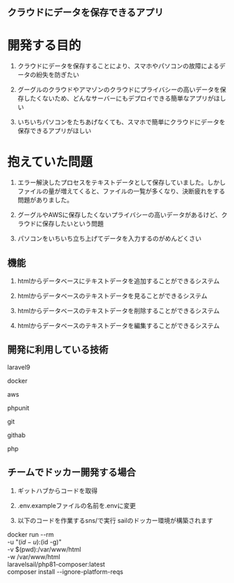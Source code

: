 

## クラウドにデータを保存できるアプリ

# 開発する目的
1. クラウドにデータを保存することにより、スマホやパソコンの故障によるデータの紛失を防ぎたい

2. グーグルのクラウドやアマゾンのクラウドにプライバシーの高いデータを保存したくないため、どんなサーバーにもデプロイできる簡単なアプリがほしい

3. いちいちパソコンをたちあげなくても、スマホで簡単にクラウドにデータを保存できるアプリがほしい


# 抱えていた問題
1. エラー解決したプロセスをテキストデータとして保存していました。しかしファイルの量が増えてくると、ファイルの一覧が多くなり、決断疲れをする問題がありました。

2. グーグルやAWSに保存したくないプライバシーの高いデータがあるけど、クラウドに保存したいという問題

3. パソコンをいちいち立ち上げてデータを入力するのがめんどくさい

## 機能
1. htmlからデータベースにテキストデータを追加することができるシステム

2. htmlからデータベースのテキストデータを見ることができるシステム

3. htmlからデータベースのテキストデータを削除することができるシステム

4. htmlからデータベースのテキストデータを編集することができるシステム

## 開発に利用している技術

laravel9

docker

aws

phpunit

git

githab

php



## チームでドッカー開発する場合

1. ギットハブからコードを取得

2. .env.exampleファイルの名前を.envに変更

3. 以下のコードを作業するsns/で実行
    sailのドッカー環境が構築されます

docker run --rm \
    -u "$(id -u):$(id -g)" \
    -v $(pwd):/var/www/html \
    -w /var/www/html \
    laravelsail/php81-composer:latest \
    composer install --ignore-platform-reqs

